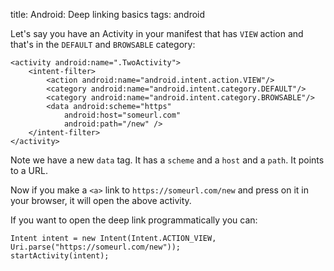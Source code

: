 title: Android: Deep linking basics
tags: android

Let's say you have an Activity in your manifest that has `VIEW` action and that's in the `DEFAULT` and `BROWSABLE` category:

```
<activity android:name=".TwoActivity">
    <intent-filter>
        <action android:name="android.intent.action.VIEW"/>
        <category android:name="android.intent.category.DEFAULT"/>
        <category android:name="android.intent.category.BROWSABLE"/>
        <data android:scheme="https"
            android:host="someurl.com"
            android:path="/new" />
    </intent-filter>
</activity>
```

Note we have a new `data` tag. It has a `scheme` and a `host` and a `path`. It points to a URL.

Now if you make a `<a>` link to `https://someurl.com/new` and press on it in your browser, it will open the above activity.

If you want to open the deep link programmatically you can:

```
Intent intent = new Intent(Intent.ACTION_VIEW, Uri.parse("https://someurl.com/new"));
startActivity(intent);
```

